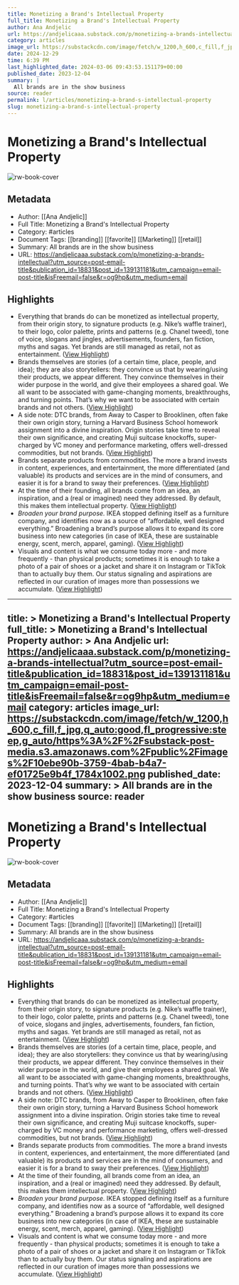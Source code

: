 ```yaml
---
title: Monetizing a Brand's Intellectual Property
full_title: Monetizing a Brand's Intellectual Property
author: Ana Andjelic
url: https://andjelicaaa.substack.com/p/monetizing-a-brands-intellectual?utm_source=post-email-title&publication_id=18831&post_id=139131181&utm_campaign=email-post-title&isFreemail=false&r=og9hp&utm_medium=email
category: articles
image_url: https://substackcdn.com/image/fetch/w_1200,h_600,c_fill,f_jpg,q_auto:good,fl_progressive:steep,g_auto/https%3A%2F%2Fsubstack-post-media.s3.amazonaws.com%2Fpublic%2Fimages%2F10ebe90b-3759-4bab-b4a7-ef01725e9b4f_1784x1002.png
date: 2024-12-29
time: 6:39 PM
last_highlighted_date: 2024-03-06 09:43:53.151179+00:00
published_date: 2023-12-04
summary: |
  All brands are in the show business
source: reader
permalink: l/articles/monetizing-a-brand-s-intellectual-property
slug: monetizing-a-brand-s-intellectual-property
---
```

# Monetizing a Brand's Intellectual Property

![rw-book-cover](https://substackcdn.com/image/fetch/w_1200,h_600,c_fill,f_jpg,q_auto:good,fl_progressive:steep,g_auto/https%3A%2F%2Fsubstack-post-media.s3.amazonaws.com%2Fpublic%2Fimages%2F10ebe90b-3759-4bab-b4a7-ef01725e9b4f_1784x1002.png)

## Metadata
- Author: [[Ana Andjelic]]
- Full Title: Monetizing a Brand's Intellectual Property
- Category: #articles
- Document Tags: [[branding]] [[favorite]] [[Marketing]] [[retail]] 
- Summary: All brands are in the show business
- URL: https://andjelicaaa.substack.com/p/monetizing-a-brands-intellectual?utm_source=post-email-title&publication_id=18831&post_id=139131181&utm_campaign=email-post-title&isFreemail=false&r=og9hp&utm_medium=email

## Highlights
- Everything that brands do can be monetized as intellectual property, from their origin story, to signature products (e.g. Nike’s waffle trainer), to their logo, color palette, prints and patterns (e.g. Chanel tweed), tone of voice, slogans and jingles, advertisements, founders, fan fiction, myths and sagas.
  Yet brands are still managed as retail, not as entertainment. ([View Highlight](https://read.readwise.io/read/01hr9j8n2j9gnrh61nz8f95fnf))
- Brands themselves are stories (of a certain time, place, people, and idea); they are also storytellers: they convince us that by wearing/using their products, we appear different. They convince themselves in their wider purpose in the world, and give their employees a shared goal. We all want to be associated with game-changing moments, breakthroughs, and turning points. That’s why we want to be associated with certain brands and not others. ([View Highlight](https://read.readwise.io/read/01hr9j8y9ts9r0rk43j3v19y95))
- A side note: DTC brands, from Away to Casper to Brooklinen, often fake their own origin story, turning a Harvard Business School homework assignment into a divine inspiration. Origin stories take time to reveal their own significance, and creating Muji suitcase knockoffs, super-charged by VC money and performance marketing, offers well-dressed commodities, but not brands. ([View Highlight](https://read.readwise.io/read/01hr9j9d5g42zn7bd0drh1mms7))
- Brands separate products from commodities. The more a brand invests in content, experiences, and entertainment, the more differentiated (and valuable) its products and services are in the mind of consumers, and easier it is for a brand to sway their preferences. ([View Highlight](https://read.readwise.io/read/01hr9j9nry0p88mjjqp9vfs9kg))
- At the time of their founding, all brands come from an idea, an inspiration, and a (real or imagined) need they addressed. By default, this makes them intellectual property. ([View Highlight](https://read.readwise.io/read/01hj3mjnb34y2859pv23xgkbf3))
- *Broaden your brand purpose.* IKEA stopped defining itself as a furniture company, and identifies now as a source of “affordable, well designed everything.” Broadening a brand’s purpose allows it to expand its core business into new categories (in case of IKEA, these are sustainable energy, scent, merch, apparel, gaming). ([View Highlight](https://read.readwise.io/read/01hr9jbqk02f01enqyjgpyw2kz))
- Visuals and content is what we consume today more - and more frequently - than physical products; sometimes it is enough to take a photo of a pair of shoes or a jacket and share it on Instagram or TikTok than to actually buy them. Our status signaling and aspirations are reflected in our curation of images more than possessions we accumulate. ([View Highlight](https://read.readwise.io/read/01hj3mn88m27vfqfaqcmtcrkh5))


---
title: >
  Monetizing a Brand's Intellectual Property
full_title: >
  Monetizing a Brand's Intellectual Property
author: >
  Ana Andjelic
url: https://andjelicaaa.substack.com/p/monetizing-a-brands-intellectual?utm_source=post-email-title&publication_id=18831&post_id=139131181&utm_campaign=email-post-title&isFreemail=false&r=og9hp&utm_medium=email
category: articles
image_url: https://substackcdn.com/image/fetch/w_1200,h_600,c_fill,f_jpg,q_auto:good,fl_progressive:steep,g_auto/https%3A%2F%2Fsubstack-post-media.s3.amazonaws.com%2Fpublic%2Fimages%2F10ebe90b-3759-4bab-b4a7-ef01725e9b4f_1784x1002.png
published_date: 2023-12-04
summary: >
  All brands are in the show business
source: reader
---
# Monetizing a Brand's Intellectual Property

![rw-book-cover](https://substackcdn.com/image/fetch/w_1200,h_600,c_fill,f_jpg,q_auto:good,fl_progressive:steep,g_auto/https%3A%2F%2Fsubstack-post-media.s3.amazonaws.com%2Fpublic%2Fimages%2F10ebe90b-3759-4bab-b4a7-ef01725e9b4f_1784x1002.png)

## Metadata
- Author: [[Ana Andjelic]]
- Full Title: Monetizing a Brand's Intellectual Property
- Category: #articles
- Document Tags: [[branding]] [[favorite]] [[Marketing]] [[retail]] 
- Summary: All brands are in the show business
- URL: https://andjelicaaa.substack.com/p/monetizing-a-brands-intellectual?utm_source=post-email-title&publication_id=18831&post_id=139131181&utm_campaign=email-post-title&isFreemail=false&r=og9hp&utm_medium=email

## Highlights
- Everything that brands do can be monetized as intellectual property, from their origin story, to signature products (e.g. Nike’s waffle trainer), to their logo, color palette, prints and patterns (e.g. Chanel tweed), tone of voice, slogans and jingles, advertisements, founders, fan fiction, myths and sagas.
  Yet brands are still managed as retail, not as entertainment. ([View Highlight](https://read.readwise.io/read/01hr9j8n2j9gnrh61nz8f95fnf))
- Brands themselves are stories (of a certain time, place, people, and idea); they are also storytellers: they convince us that by wearing/using their products, we appear different. They convince themselves in their wider purpose in the world, and give their employees a shared goal. We all want to be associated with game-changing moments, breakthroughs, and turning points. That’s why we want to be associated with certain brands and not others. ([View Highlight](https://read.readwise.io/read/01hr9j8y9ts9r0rk43j3v19y95))
- A side note: DTC brands, from Away to Casper to Brooklinen, often fake their own origin story, turning a Harvard Business School homework assignment into a divine inspiration. Origin stories take time to reveal their own significance, and creating Muji suitcase knockoffs, super-charged by VC money and performance marketing, offers well-dressed commodities, but not brands. ([View Highlight](https://read.readwise.io/read/01hr9j9d5g42zn7bd0drh1mms7))
- Brands separate products from commodities. The more a brand invests in content, experiences, and entertainment, the more differentiated (and valuable) its products and services are in the mind of consumers, and easier it is for a brand to sway their preferences. ([View Highlight](https://read.readwise.io/read/01hr9j9nry0p88mjjqp9vfs9kg))
- At the time of their founding, all brands come from an idea, an inspiration, and a (real or imagined) need they addressed. By default, this makes them intellectual property. ([View Highlight](https://read.readwise.io/read/01hj3mjnb34y2859pv23xgkbf3))
- *Broaden your brand purpose.* IKEA stopped defining itself as a furniture company, and identifies now as a source of “affordable, well designed everything.” Broadening a brand’s purpose allows it to expand its core business into new categories (in case of IKEA, these are sustainable energy, scent, merch, apparel, gaming). ([View Highlight](https://read.readwise.io/read/01hr9jbqk02f01enqyjgpyw2kz))
- Visuals and content is what we consume today more - and more frequently - than physical products; sometimes it is enough to take a photo of a pair of shoes or a jacket and share it on Instagram or TikTok than to actually buy them. Our status signaling and aspirations are reflected in our curation of images more than possessions we accumulate. ([View Highlight](https://read.readwise.io/read/01hj3mn88m27vfqfaqcmtcrkh5))


